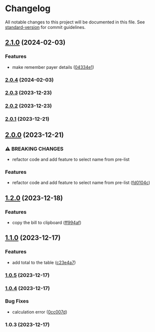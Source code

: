 # Changelog

All notable changes to this project will be documented in this file. See [standard-version](https://github.com/conventional-changelog/standard-version) for commit guidelines.

## [2.1.0](https://github.com/sujeet-agrahari/bill-splitter/compare/v2.0.4...v2.1.0) (2024-02-03)


### Features

* make remember payer details ([04334e1](https://github.com/sujeet-agrahari/bill-splitter/commit/04334e1621ef99515e467ff16f388eeacf3ef7f4))

### [2.0.4](https://github.com/sujeet-agrahari/bill-splitter/compare/v2.0.3...v2.0.4) (2024-02-03)

### [2.0.3](https://github.com/sujeet-agrahari/bill-splitter/compare/v2.0.2...v2.0.3) (2023-12-23)

### [2.0.2](https://github.com/sujeet-agrahari/bill-splitter/compare/v2.0.1...v2.0.2) (2023-12-23)

### [2.0.1](https://github.com/sujeet-agrahari/bill-splitter/compare/v2.0.0...v2.0.1) (2023-12-21)

## [2.0.0](https://github.com/sujeet-agrahari/bill-splitter/compare/v1.2.0...v2.0.0) (2023-12-21)


### ⚠ BREAKING CHANGES

* refactor code and add feature to select name from pre-list

### Features

* refactor code and add feature to select name from pre-list ([fd0104c](https://github.com/sujeet-agrahari/bill-splitter/commit/fd0104cc22fb1bc6b514c686f9e87be95d0f557a))

## [1.2.0](https://github.com/sujeet-agrahari/bill-splitter/compare/v1.1.0...v1.2.0) (2023-12-18)


### Features

* copy the bill to clipboard ([ff994af](https://github.com/sujeet-agrahari/bill-splitter/commit/ff994af9073080edc8635c8d16ad415006d51ec8))

## [1.1.0](https://github.com/sujeet-agrahari/bill-splitter/compare/v1.0.5...v1.1.0) (2023-12-17)


### Features

* add total to the table ([c23e4a7](https://github.com/sujeet-agrahari/bill-splitter/commit/c23e4a7d5bdbf0a9308a748445d874d71ac8a807))

### [1.0.5](https://github.com/sujeet-agrahari/bill-splitter/compare/v1.0.4...v1.0.5) (2023-12-17)

### [1.0.4](https://github.com/sujeet-agrahari/bill-splitter/compare/v1.0.3...v1.0.4) (2023-12-17)


### Bug Fixes

* calculation error ([0cc007d](https://github.com/sujeet-agrahari/bill-splitter/commit/0cc007dedaf2fb3c8ff8b1f735679bcec97893bb))

### 1.0.3 (2023-12-17)
